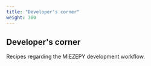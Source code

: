```yaml
---
title: "Developer's corner"
weight: 300
---
```


## Developer's corner

Recipes regarding the MIEZEPY development workflow.
